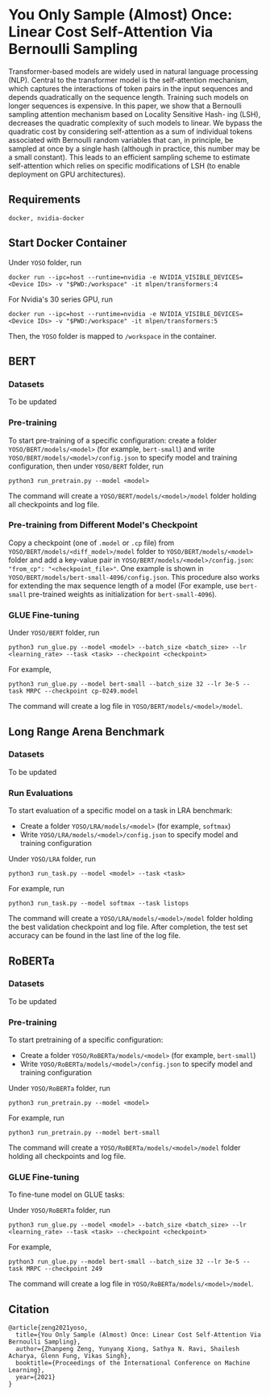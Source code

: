 # You Only Sample (Almost) Once: Linear Cost Self-Attention Via Bernoulli Sampling

Transformer-based models are widely used in natural language processing (NLP). Central to the transformer model is the self-attention mechanism, which captures the interactions of token pairs in the input sequences and depends quadratically on the sequence length. Training such models on longer sequences is expensive. In this paper, we show that a Bernoulli sampling attention mechanism based on Locality Sensitive Hash- ing (LSH), decreases the quadratic complexity of such models to linear. We bypass the quadratic cost by considering self-attention as a sum of individual tokens associated with Bernoulli random variables that can, in principle, be sampled at once by a single hash (although in practice, this number may be a small constant). This leads to an efficient sampling scheme to estimate self-attention which relies on specific modifications of LSH (to enable deployment on GPU architectures).

## Requirements

```
docker, nvidia-docker
```

## Start Docker Container

Under `YOSO` folder, run

```
docker run --ipc=host --runtime=nvidia -e NVIDIA_VISIBLE_DEVICES=<Device IDs> -v "$PWD:/workspace" -it mlpen/transformers:4
```

For Nvidia's 30 series GPU, run

```
docker run --ipc=host --runtime=nvidia -e NVIDIA_VISIBLE_DEVICES=<Device IDs> -v "$PWD:/workspace" -it mlpen/transformers:5
```

Then, the `YOSO` folder is mapped to `/workspace` in the container.

## BERT

### Datasets

To be updated

### Pre-training

To start pre-training of a specific configuration: create a folder `YOSO/BERT/models/<model>` (for example, `bert-small`) and write `YOSO/BERT/models/<model>/config.json` to specify model and training configuration, then under `YOSO/BERT` folder, run
```
python3 run_pretrain.py --model <model>
```
The command will create a `YOSO/BERT/models/<model>/model` folder holding all checkpoints and log file.

### Pre-training from Different Model's Checkpoint

Copy a checkpoint (one of `.model` or `.cp` file) from `YOSO/BERT/models/<diff_model>/model` folder to `YOSO/BERT/models/<model>` folder and add a key-value pair in `YOSO/BERT/models/<model>/config.json`: `"from_cp": "<checkpoint_file>"`. One example is shown in `YOSO/BERT/models/bert-small-4096/config.json`. This procedure also works for extending the max sequence length of a model (For example, use `bert-small` pre-trained weights as initialization for `bert-small-4096`).

### GLUE Fine-tuning

Under `YOSO/BERT` folder, run
```
python3 run_glue.py --model <model> --batch_size <batch_size> --lr <learning_rate> --task <task> --checkpoint <checkpoint>
```
For example,
```
python3 run_glue.py --model bert-small --batch_size 32 --lr 3e-5 --task MRPC --checkpoint cp-0249.model
```
The command will create a log file in `YOSO/BERT/models/<model>/model`.

## Long Range Arena Benchmark

### Datasets

To be updated

### Run Evaluations

To start evaluation of a specific model on a task in LRA benchmark:

- Create a folder `YOSO/LRA/models/<model>` (for example, `softmax`)
- Write `YOSO/LRA/models/<model>/config.json` to specify model and training configuration

Under `YOSO/LRA` folder, run
```
python3 run_task.py --model <model> --task <task>
```
For example, run
```
python3 run_task.py --model softmax --task listops
```

The command will create a `YOSO/LRA/models/<model>/model` folder holding the best validation checkpoint and log file. After completion, the test set accuracy can be found in the last line of the log file.

## RoBERTa

### Datasets

<!-- The pre-training dataset consists of English Wikipedia and BookCorpus. All downloaded data files should be placed in the corresponding folder under `data-preprocessing`. The original format of English Wikipedia dump is preprocessed using [wikiextractor](https://github.com/attardi/wikiextractor), and the resulting files are placed in `data-preprocessing/wiki`. Then, run `data-preprocessing/<dataset>/preprocess.py` under each corresponding folder to generate data files of unified format. After preprocessing, run `data-preprocessing/preprocess_data_<length>.py` to generate pre-training data of specific sequence length.

For GLUE datasets, download the datasets and place them under `glue` folder -->

To be updated

### Pre-training

To start pretraining of a specific configuration:

- Create a folder `YOSO/RoBERTa/models/<model>` (for example, `bert-small`)
- Write `YOSO/RoBERTa/models/<model>/config.json` to specify model and training configuration

Under `YOSO/RoBERTa` folder, run
```
python3 run_pretrain.py --model <model>
```
For example, run
```
python3 run_pretrain.py --model bert-small
```

The command will create a `YOSO/RoBERTa/models/<model>/model` folder holding all checkpoints and log file.

### GLUE Fine-tuning

To fine-tune model on GLUE tasks:

Under `YOSO/RoBERTa` folder, run
```
python3 run_glue.py --model <model> --batch_size <batch_size> --lr <learning_rate> --task <task> --checkpoint <checkpoint>
```
For example,
```
python3 run_glue.py --model bert-small --batch_size 32 --lr 3e-5 --task MRPC --checkpoint 249
```

The command will create a log file in `YOSO/RoBERTa/models/<model>/model`.

<!-- ## Efficiency -->


## Citation
```
@article{zeng2021yoso,
  title={You Only Sample (Almost) Once: Linear Cost Self-Attention Via Bernoulli Sampling},
  author={Zhanpeng Zeng, Yunyang Xiong, Sathya N. Ravi, Shailesh Acharya, Glenn Fung, Vikas Singh},
  booktitle={Proceedings of the International Conference on Machine Learning},
  year={2021}
}
```
